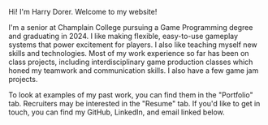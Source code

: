 Hi! I'm Harry Dorer.  Welcome to my website!

I'm a senior at Champlain College pursuing a Game Programming degree and graduating in 2024.  I like making flexible, easy-to-use gameplay systems that power excitement for players.  I also like teaching myself new skills and technologies.  Most of my work experience so far has been on class projects, including interdisciplinary game production classes which honed my teamwork and communication skills.  I also have a few game jam projects.

To look at examples of my past work, you can find them in the "Portfolio" tab.  Recruiters may be interested in the "Resume" tab.  If you'd like to get in touch, you can find my GitHub, LinkedIn, and email linked below.